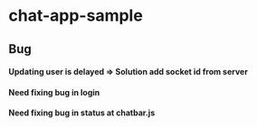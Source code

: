 # chat-app-sample
## Bug
#### Updating user is delayed => Solution add socket id from server
#### Need fixing bug in login 
#### Need fixing bug in status at chatbar.js